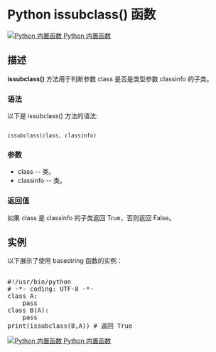 Python  issubclass() 函数
=======================

 [![Python 内置函数](../images/up.gif)
 Python 内置函数](python-built-in-functions.html)


  描述
--

 **issubclass()** 方法用于判断参数 class 是否是类型参数 classinfo 的子类。

 ### 语法

 以下是 issubclass() 方法的语法:

 
```

issubclass(class, classinfo)

```

 ### 参数

  *  class -- 类。 
 *  classinfo -- 类。 
  ### 返回值

 如果 class 是 classinfo 的子类返回 True，否则返回 False。

  实例
--

  以下展示了使用 basestring 函数的实例： 

  <pre>

#!/usr/bin/python
# -*- coding: UTF-8 -*-
class A:
    pass
class B(A):
    pass
print(issubclass(B,A)) # 返回 True
</pre>

 [![Python 内置函数](../images/up.gif)
 Python 内置函数](python-built-in-functions.html)



